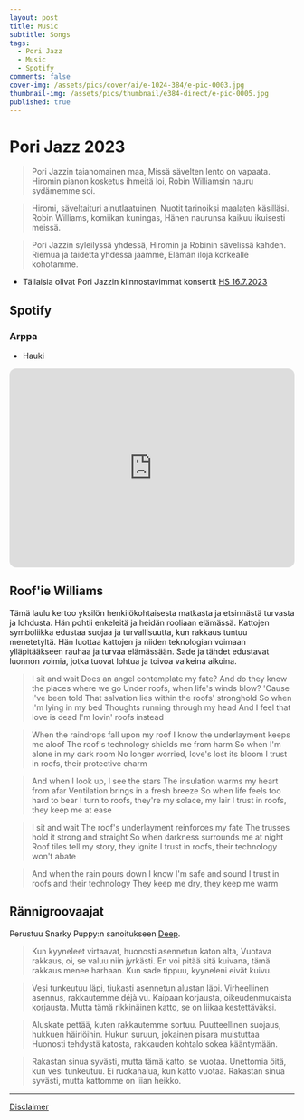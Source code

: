 ```yaml
---
layout: post
title: Music
subtitle: Songs
tags:
  - Pori Jazz
  - Music
  - Spotify
comments: false
cover-img: /assets/pics/cover/ai/e-1024-384/e-pic-0003.jpg
thumbnail-img: /assets/pics/thumbnail/e384-direct/e-pic-0005.jpg
published: true
---
```


# Pori Jazz 2023

> Pori Jazzin taianomainen maa,
Missä sävelten lento on vapaata.
Hiromin pianon kosketus ihmeitä loi,
Robin Williamsin nauru sydämemme soi.

> Hiromi, säveltaituri ainutlaatuinen,
Nuotit tarinoiksi maalaten käsilläsi.
Robin Williams, komiikan kuningas,
Hänen naurunsa kaikuu ikuisesti meissä.

> Pori Jazzin syleilyssä yhdessä,
Hiromin ja Robinin sävelissä kahden.
Riemua ja taidetta yhdessä jaamme,
Elämän iloja korkealle kohotamme.

- Tällaisia olivat Pori Jazzin kiinnostavimmat konsertit [HS 16.7.2023](https://www.hs.fi/kulttuuri/art-2000009713610.html)

## Spotify

### Arppa

- Hauki


<iframe style="border-radius:12px" src="https://open.spotify.com/embed/playlist/684U5qyEFWuO7KMu3UlwPm?utm_source=generator" width="100%" height="352" frameBorder="0" allowfullscreen="" allow="autoplay; clipboard-write; encrypted-media; fullscreen; picture-in-picture" loading="lazy"></iframe>

## Roof'ie Williams

Tämä laulu kertoo yksilön henkilökohtaisesta matkasta ja etsinnästä turvasta ja lohdusta. Hän pohtii enkeleitä ja heidän rooliaan elämässä. Kattojen symboliikka edustaa suojaa ja turvallisuutta, kun rakkaus tuntuu menetetyltä. Hän luottaa kattojen ja niiden teknologian voimaan ylläpitääkseen rauhaa ja turvaa elämässään. Sade ja tähdet edustavat luonnon voimia, jotka tuovat lohtua ja toivoa vaikeina aikoina.

> I sit and wait
Does an angel contemplate my fate?
And do they know the places where we go
Under roofs, when life's winds blow?
'Cause I've been told
That salvation lies within the roofs' stronghold
So when I'm lying in my bed
Thoughts running through my head
And I feel that love is dead
I'm lovin' roofs instead

> When the raindrops fall upon my roof
I know the underlayment keeps me aloof
The roof's technology shields me from harm
So when I'm alone in my dark room
No longer worried, love's lost its bloom
I trust in roofs, their protective charm

> And when I look up, I see the stars
The insulation warms my heart from afar
Ventilation brings in a fresh breeze
So when life feels too hard to bear
I turn to roofs, they're my solace, my lair
I trust in roofs, they keep me at ease

> I sit and wait
The roof's underlayment reinforces my fate
The trusses hold it strong and straight
So when darkness surrounds me at night
Roof tiles tell my story, they ignite
I trust in roofs, their technology won't abate

> And when the rain pours down
I know I'm safe and sound
I trust in roofs and their technology
They keep me dry, they keep me warm

## Rännigroovaajat

Perustuu Snarky Puppy:n sanoitukseen [Deep](https://mojim.com/usy130339x1x3.htm).

> Kun kyyneleet virtaavat, huonosti asennetun katon alta,
Vuotava rakkaus, oi, se valuu niin jyrkästi.
En voi pitää sitä kuivana, tämä rakkaus menee harhaan.
Kun sade tippuu, kyyneleni eivät kuivu.

> Vesi tunkeutuu läpi, tiukasti asennetun alustan läpi.
Virheellinen asennus, rakkautemme déjà vu.
Kaipaan korjausta, oikeudenmukaista korjausta.
Mutta tämä rikkinäinen katto, se on liikaa kestettäväksi.

> Aluskate pettää, kuten rakkautemme sortuu.
Puutteellinen suojaus, hukkuen häiriöihin.
Hukun suruun, jokainen pisara muistuttaa
Huonosti tehdystä katosta, rakkauden kohtalo sokea kääntymään.

> Rakastan sinua syvästi, mutta tämä katto, se vuotaa.
Unettomia öitä, kun vesi tunkeutuu.
Ei ruokahalua, kun katto vuotaa.
Rakastan sinua syvästi, mutta kattomme on liian heikko.


---

[Disclaimer](https://talonendm.github.io/disclaimer)

